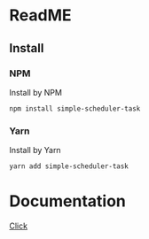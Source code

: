 # ReadME

## Install

### NPM

Install by NPM

```shell
npm install simple-scheduler-task
```

### Yarn

Install by Yarn

```shell
yarn add simple-scheduler-task
```

# Documentation

[Click](https://rusanonym.github.io/simple-scheduler-task/index)
